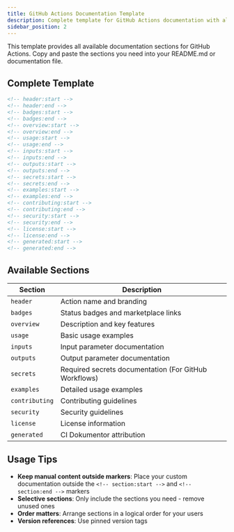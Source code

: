 ```yaml
---
title: GitHub Actions Documentation Template
description: Complete template for GitHub Actions documentation with all available sections
sidebar_position: 2
---
```


This template provides all available documentation sections for GitHub Actions. Copy and paste the sections you need into your README.md or documentation file.

## Complete Template

```markdown
<!-- header:start -->
<!-- header:end -->
<!-- badges:start -->
<!-- badges:end -->
<!-- overview:start -->
<!-- overview:end -->
<!-- usage:start -->
<!-- usage:end -->
<!-- inputs:start -->
<!-- inputs:end -->
<!-- outputs:start -->
<!-- outputs:end -->
<!-- secrets:start -->
<!-- secrets:end -->
<!-- examples:start -->
<!-- examples:end -->
<!-- contributing:start -->
<!-- contributing:end -->
<!-- security:start -->
<!-- security:end -->
<!-- license:start -->
<!-- license:end -->
<!-- generated:start -->
<!-- generated:end -->
```

## Available Sections

| Section        | Description                                           |
| -------------- | ----------------------------------------------------- |
| `header`       | Action name and branding                              |
| `badges`       | Status badges and marketplace links                   |
| `overview`     | Description and key features                          |
| `usage`        | Basic usage examples                                  |
| `inputs`       | Input parameter documentation                         |
| `outputs`      | Output parameter documentation                        |
| `secrets`      | Required secrets documentation (For GitHub Workflows) |
| `examples`     | Detailed usage examples                               |
| `contributing` | Contributing guidelines                               |
| `security`     | Security guidelines                                   |
| `license`      | License information                                   |
| `generated`    | CI Dokumentor attribution                             |

## Usage Tips

- **Keep manual content outside markers**: Place your custom documentation outside the `<!-- section:start -->` and `<!-- section:end -->` markers
- **Selective sections**: Only include the sections you need - remove unused ones
- **Order matters**: Arrange sections in a logical order for your users
- **Version references**: Use pinned version tags
